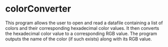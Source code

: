 # colorConverter
This program allows the user to open and read a datafile containing a list of colors and their corresponding hexadecimal color values. It then converts the hexadecimal color value to a corresponding RGB value. The program outputs the name of the color (if such exists) along with its RGB value. 
